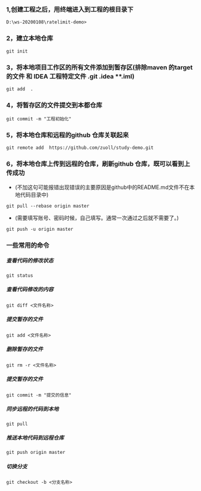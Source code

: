 ### 1,创建工程之后，用终端进入到工程的根目录下
```$xslt
D:\ws-20200108\ratelimit-demo>
```

### 2，建立本地仓库
```$xslt
git init
```

### 3，将本地项目工作区的所有文件添加到暂存区(排除maven 的target 的文件 和 IDEA 工程特定文件 .git .idea **.iml)
```$xslt
git add  .
```

### 4，将暂存区的文件提交到本都仓库
```$xslt
git commit -m "工程初始化"
```

### 5，将本地仓库和远程的github 仓库关联起来
```$xslt
git remote add  https://github.com/zuoll/study-demo.git
```


### 6，将本地仓库上传到远程的仓库，刷新github 仓库，既可以看到上传成功

*  (不加这句可能报错出现错误的主要原因是github中的README.md文件不在本地代码目录中)
```$xslt
git pull --rebase origin master 
```

*  (需要填写账号、密码时候，自己填写。通常一次通过之后就不需要了。)
```$xslt
git push -u origin master 
```


### 一些常用的命令
##### 查看代码的修改状态
```$xslt
git status
```

##### 查看代码修改的内容
```$xslt
git diff <文件名称>
```

##### 提交暂存的文件
```
git add <文件名称>
```

##### 删除暂存的文件
```$xslt
git rm -r <文件名称>

```

##### 提交暂存的文件
```$xslt
git commit -m "提交的信息"
```

##### 同步远程的代码到本地
```$xslt
git pull

```

##### 推送本地代码到远程仓库
```$xslt
git push origin master
```

##### 切换分支
```$xslt
git checkout -b <分支名称>

```






